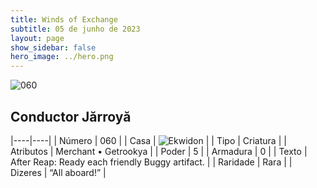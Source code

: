 ```yaml
---
title: Winds of Exchange
subtitle: 05 de junho de 2023
layout: page
show_sidebar: false
hero_image: ../hero.png
---
```


![060](https://mastervault-storage-prod.s3.amazonaws.com/media/card_front/en/600_060_b04dd42ff29b_en.png)


## Conductor Jărroyă

|----|----|
| Número | 060 |
| Casa | ![Ekwidon](https://archonarcana.com/images/thumb/3/31/Ekwidon.png/25px-Ekwidon.png "Ekwidon") |
| Tipo | Criatura |
| Atributos | Merchant • Getrookya |
| Poder | 5 |
| Armadura | 0 |
| Texto | After Reap: Ready each friendly Buggy artifact.  |
| Raridade | Rara |
| Dizeres | “All aboard!” |
